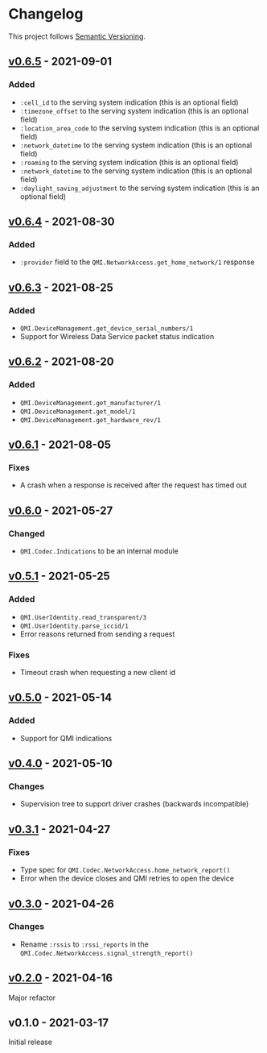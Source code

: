 <!-- markdownlint-disable-file MD024 -->
# Changelog

This project follows [Semantic Versioning](https://semver.org/spec/v2.0.0.html).

## [v0.6.5] - 2021-09-01

### Added

* `:cell_id` to the serving system indication (this is an optional field)
* `:timezone_offset` to the serving system indication (this is an optional
  field)
* `:location_area_code` to the serving system indication (this is an optional
  field)
* `:network_datetime` to the serving system indication (this is an optional
  field)
* `:roaming` to the serving system indication (this is an optional field)
* `:network_datetime` to the serving system indication (this is an optional
  field)
* `:daylight_saving_adjustment` to the serving system indication (this is an
  optional field)

## [v0.6.4] - 2021-08-30

### Added

* `:provider` field to the `QMI.NetworkAccess.get_home_network/1` response

## [v0.6.3] - 2021-08-25

### Added

* `QMI.DeviceManagement.get_device_serial_numbers/1`
* Support for Wireless Data Service packet status indication

## [v0.6.2] - 2021-08-20

### Added

* `QMI.DeviceManagement.get_manufacturer/1`
* `QMI.DeviceManagement.get_model/1`
* `QMI.DeviceManagement.get_hardware_rev/1`

## [v0.6.1] - 2021-08-05

### Fixes

* A crash when a response is received after the request has timed out

## [v0.6.0] - 2021-05-27

### Changed

* `QMI.Codec.Indications` to be an internal module

## [v0.5.1] - 2021-05-25

### Added

* `QMI.UserIdentity.read_transparent/3`
* `QMI.UserIdentity.parse_iccid/1`
* Error reasons returned from sending a request

### Fixes

* Timeout crash when requesting a new client id

## [v0.5.0] - 2021-05-14

### Added

* Support for QMI indications

## [v0.4.0] - 2021-05-10

### Changes

* Supervision tree to support driver crashes (backwards incompatible)

## [v0.3.1] - 2021-04-27

### Fixes

* Type spec for `QMI.Codec.NetworkAccess.home_network_report()`
* Error when the device closes and QMI retries to open the device

## [v0.3.0] - 2021-04-26

### Changes

* Rename `:rssis` to `:rssi_reports` in the
 `QMI.Codec.NetworkAccess.signal_strength_report()`

## [v0.2.0] - 2021-04-16

Major refactor

## v0.1.0 - 2021-03-17

Initial release

[v0.6.5]: https://github.com/nerves-networking/qmi/compare/v0.6.4...v0.6.5
[v0.6.4]: https://github.com/nerves-networking/qmi/compare/v0.6.3...v0.6.4
[v0.6.3]: https://github.com/nerves-networking/qmi/compare/v0.6.2...v0.6.3
[v0.6.2]: https://github.com/nerves-networking/qmi/compare/v0.6.1...v0.6.2
[v0.6.1]: https://github.com/nerves-networking/qmi/compare/v0.6.0...v0.6.1
[v0.6.0]: https://github.com/nerves-networking/qmi/compare/v0.5.0...v0.6.0
[v0.5.1]: https://github.com/nerves-networking/qmi/compare/v0.5.0...v0.5.1
[v0.5.0]: https://github.com/nerves-networking/qmi/compare/v0.4.0...v0.5.0
[v0.4.0]: https://github.com/nerves-networking/qmi/compare/v0.3.1...v0.4.0
[v0.3.1]: https://github.com/nerves-networking/qmi/compare/v0.3.0...v0.3.1
[v0.3.0]: https://github.com/nerves-networking/qmi/compare/v0.2.0...v0.3.0
[v0.2.0]: https://github.com/nerves-networking/qmi/compare/v0.1.0...v0.2.0
